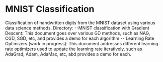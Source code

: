 # MNIST Classification
 Classification of handwritten digits from the MNIST dataset using various data science methods.
 Directory: 
 --MNIST classification with Gradient Descent: This document goes over various GD methods, such as NAG, CGD, SGD, etc, and provides a demo for each algorithm
 -- Learning Rate Optimizers (work in progress): This document addresses different learning rate optimizers used to update the learning rate iteratively, such as AdaGrad, Adam, AdaMax, etc, abd provides a demo for each.
